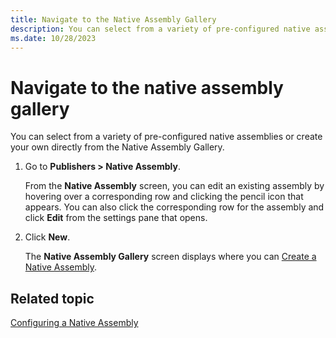 ```yaml
---
title: Navigate to the Native Assembly Gallery
description: You can select from a variety of pre-configured native assemblies or
ms.date: 10/28/2023
---
```


# Navigate to the native assembly gallery

You can select from a variety of pre-configured native assemblies or create your own directly from the Native Assembly Gallery.

 1. Go to  **Publishers \> Native Assembly**.

    From the **Native Assembly** screen, you can edit an existing assembly by hovering over a corresponding row and clicking the pencil icon that appears. You can also click the corresponding row for the assembly and click **Edit** from the settings pane that opens.

1. Click **New**.

    The **Native Assembly Gallery** screen displays where you can [Create a Native Assembly](create-a-native-assembly.md).

## Related topic

[Configuring a Native Assembly](configuring-a-native-assembly.md)